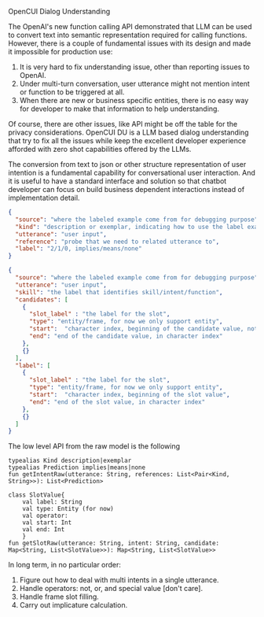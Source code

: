 OpenCUI Dialog Understanding

The OpenAI's new function calling API demonstrated that LLM can be used to convert text into semantic representation required for calling functions. However, there is a couple of fundamental issues with its design and made it impossible for production use:
1. It is very hard to fix understanding issue, other than reporting issues to OpenAI. 
2. Under multi-turn conversation, user utterance might not mention intent or function to be triggered at all. 
3. When there are new or business specific entities, there is no easy way for developer to make that information to help understanding.

Of course, there are other issues, like API might be off the table for the privacy considerations. OpenCUI DU is a LLM based dialog understanding that try to fix all the issues while keep the excellent developer experience afforded with zero shot capabilities offered by the LLMs. 

The conversion from text to json or other structure representation of user intention is a fundamental capability for conversational user interaction. And it is useful to have a standard interface and solution so that chatbot developer can focus on build business dependent interactions instead of implementation detail.

```json
{
  "source": "where the labeled example come from for debugging purpose",
  "kind": "description or exemplar, indicating how to use the label example",
  "utterance": "user input",
  "reference": "probe that we need to related utterance to",
  "label": "2/1/0, implies/means/none"
}
```

```json
{
  "source": "where the labeled example come from for debugging purpose",
  "utterance": "user input",
  "skill": "the label that identifies skill/intent/function",
  "candidates": [
    {
      "slot_label" : "the label for the slot",
      "type": "entity/frame, for now we only support entity",
      "start":  "character index, beginning of the candidate value, not always the true slot value",
      "end": "end of the candidate value, in character index" 
    },
    {}
  ],
  "label": [
    {
      "slot_label" : "the label for the slot",
      "type": "entity/frame, for now we only support entity",
      "start":  "character index, beginning of the slot value",
      "end": "end of the slot value, in character index" 
    },
    {}
  ]
}
```

The low level API from the raw model is the following
```openapi
typealias Kind description|exemplar
typealias Prediction implies|means|none
fun getIntentRaw(utterance: String, references: List<Pair<Kind, String>>): List<Prediction>

class SlotValue{
    val label: String
    val type: Entity (for now)
    val operator: 
    val start: Int
    val end: Int
    }
fun getSlotRaw(utterance: String, intent: String, candidate: Map<String, List<SlotValue>>): Map<String, List<SlotValue>>
```



In long term, in no particular order:
1. Figure out how to deal with multi intents in a single utterance. 
2. Handle operators: not, or, and special value [don't care]. 
3. Handle frame slot filling. 
4. Carry out implicature calculation.